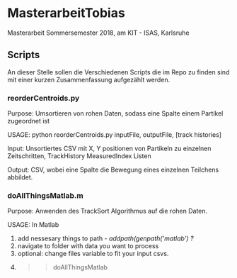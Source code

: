 # MasterarbeitTobias
Masterarbeit Sommersemester 2018, am KIT - ISAS, Karlsruhe


## Scripts

An dieser Stelle sollen die Verschiedenen Scripts die im Repo zu finden sind mit einer kurzen Zusammenfassung aufgezählt werden.

### reorderCentroids.py

Purpose: Umsortieren von rohen Daten, sodass eine Spalte einem Partikel zugeordnet ist

USAGE: python reorderCentroids.py inputFile, outputFile, [track histories]

Input: Unsortiertes CSV mit X, Y positionen von Partikeln zu einzelnen Zeitschritten, TrackHistory MeasuredIndex Listen

Output: CSV, wobei eine Spalte die Bewegung eines einzelnen Teilchens abbildet.

### doAllThingsMatlab.m

Purpose: Anwenden des TrackSort Algorithmus auf die rohen Daten.

USAGE: In Matlab
 1. add nessesary things to path - _addpath(genpath('matlab') ?_
 2. navigate to folder with data you want to process
 3. optional: change files variable to fit your input csvs.
 4. >> doAllThingsMatlab

